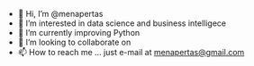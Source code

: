 - 👋 Hi, I’m @menapertas
- 👀 I’m interested in data science and business intelligece
- 🌱 I’m currently improving Python
- 💞️ I’m looking to collaborate on 
- 📫 How to reach me ... just e-mail at menapertas@gmail.com

<!---
menapertas/menapertas is a ✨ special ✨ repository because its `README.md` (this file) appears on your GitHub profile.
You can click the Preview link to take a look at your changes.
--->
